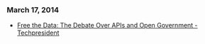 
### March 17, 2014
* [Free the Data: The Debate Over APIs and Open Government - Techpresident](https://techpresident.com/news/24829/free-data-debate-over-apis-and-open-government)

